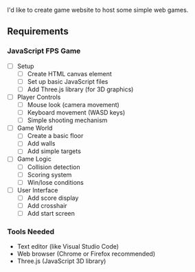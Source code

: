 I'd like to create game website to host some simple web games.

## Requirements

### JavaScript FPS Game
- [ ] Setup
  - [ ] Create HTML canvas element
  - [ ] Set up basic JavaScript files
  - [ ] Add Three.js library (for 3D graphics)
- [ ] Player Controls
  - [ ] Mouse look (camera movement)
  - [ ] Keyboard movement (WASD keys)
  - [ ] Simple shooting mechanism
- [ ] Game World
  - [ ] Create a basic floor
  - [ ] Add walls
  - [ ] Add simple targets
- [ ] Game Logic
  - [ ] Collision detection
  - [ ] Scoring system
  - [ ] Win/lose conditions
- [ ] User Interface
  - [ ] Add score display
  - [ ] Add crosshair
  - [ ] Add start screen

### Tools Needed
- Text editor (like Visual Studio Code)
- Web browser (Chrome or Firefox recommended)
- Three.js (JavaScript 3D library)
